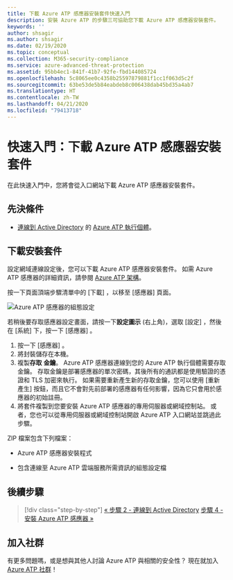 ```yaml
---
title: 下載 Azure ATP 感應器安裝套件快速入門
description: 安裝 Azure ATP 的步驟三可協助您下載 Azure ATP 感應器安裝套件。
keywords: ''
author: shsagir
ms.author: shsagir
ms.date: 02/19/2020
ms.topic: conceptual
ms.collection: M365-security-compliance
ms.service: azure-advanced-threat-protection
ms.assetid: 95bb4ec1-841f-41b7-92fe-fbd144085724
ms.openlocfilehash: 5c8065ee0c4358b25597879881f1cc1f063d5c2f
ms.sourcegitcommit: 63be53de5b84eabdeb8c006438dab45bd35a4ab7
ms.translationtype: HT
ms.contentlocale: zh-TW
ms.lasthandoff: 04/21/2020
ms.locfileid: "79413718"
---
```

# <a name="quickstart-download-the-azure-atp-sensor-setup-package"></a>快速入門：下載 Azure ATP 感應器安裝套件

在此快速入門中，您將會從入口網站下載 Azure ATP 感應器安裝套件。

## <a name="prerequisites"></a>先決條件

- [連線到 Active Directory](install-atp-step2.md) 的 [Azure ATP 執行個體](install-atp-step1.md)。

## <a name="download-the-setup-package"></a>下載安裝套件

設定網域連線設定後，您可以下載 Azure ATP 感應器安裝套件。 如需 Azure ATP 感應器的詳細資訊，請參閱 [Azure ATP 架構](atp-architecture.md)。

按一下頁面頂端步驟清單中的 [下載]  ，以移至 [感應器]  頁面。

![Azure ATP 感應器的組態設定](media/atp-sensor-config.png)

 若稍後要存取感應器設定畫面，請按一下**設定圖示** (右上角)，選取 [設定]  ，然後在 [系統]  下，按一下 [感應器]  。  

1. 按一下 [感應器]  。
2. 將封裝儲存在本機。
3. 複製**存取** **金鑰**。 Azure ATP 感應器連線到您的 Azure ATP 執行個體需要存取金鑰。 存取金鑰是部署感應器的單次密碼，其後所有的通訊都是使用驗證的憑證和 TLS 加密來執行。 如果需要重新產生新的存取金鑰，您可以使用 [重新產生]  按鈕，而且它不會對先前部署的感應器有任何影響，因為它只會用於感應器的初始註冊。
4. 將套件複製到您要安裝 Azure ATP 感應器的專用伺服器或網域控制站。 或者，您也可以從專用伺服器或網域控制站開啟 Azure ATP 入口網站並跳過此步驟。

ZIP 檔案包含下列檔案：

- Azure ATP 感應器安裝程式

- 包含連線至 Azure ATP 雲端服務所需資訊的組態設定檔

## <a name="next-steps"></a>後續步驟

> [!div class="step-by-step"]
> [« 步驟 2 - 連線到 Active Directory](install-atp-step2.md)
> [步驟 4 - 安裝 Azure ATP 感應器 »](install-atp-step4.md)

## <a name="join-the-community"></a>加入社群

有更多問題嗎，或是想與其他人討論 Azure ATP 與相關的安全性？ 現在就加入 [Azure ATP 社群](https://aka.ms/azureatpcommunity)！
